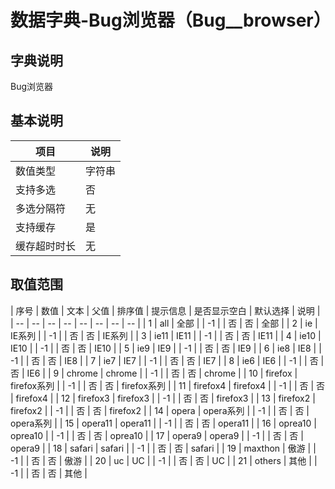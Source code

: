 # 数据字典-Bug浏览器（Bug__browser）
## 字典说明
Bug浏览器

## 基本说明
| 项目 | 说明 |
| -- | -- |
| 数值类型 | 字符串 |
| 支持多选 | 否 |
| 多选分隔符 | 无 |
| 支持缓存 | 是 |
| 缓存超时时长 | 无 |

## 取值范围
| 序号 | 数值 | 文本 | 父值 | 排序值 | 提示信息 | 是否显示空白 | 默认选择 | 说明 |
| -- | -- | -- | -- | -- | -- | -- | -- |
| 1 | all | 全部 |  | -1 |  | 否 | 否 | 全部 |
| 2 | ie | IE系列 |  | -1 |  | 否 | 否 | IE系列 |
| 3 | ie11 | IE11 |  | -1 |  | 否 | 否 | IE11 |
| 4 | ie10 | IE10 |  | -1 |  | 否 | 否 | IE10 |
| 5 | ie9 | IE9 |  | -1 |  | 否 | 否 | IE9 |
| 6 | ie8 | IE8 |  | -1 |  | 否 | 否 | IE8 |
| 7 | ie7 | IE7 |  | -1 |  | 否 | 否 | IE7 |
| 8 | ie6 | IE6 |  | -1 |  | 否 | 否 | IE6 |
| 9 | chrome | chrome |  | -1 |  | 否 | 否 | chrome |
| 10 | firefox | firefox系列 |  | -1 |  | 否 | 否 | firefox系列 |
| 11 | firefox4 | firefox4 |  | -1 |  | 否 | 否 | firefox4 |
| 12 | firefox3 | firefox3 |  | -1 |  | 否 | 否 | firefox3 |
| 13 | firefox2 | firefox2 |  | -1 |  | 否 | 否 | firefox2 |
| 14 | opera | opera系列 |  | -1 |  | 否 | 否 | opera系列 |
| 15 | opera11 | opera11 |  | -1 |  | 否 | 否 | opera11 |
| 16 | oprea10 | oprea10 |  | -1 |  | 否 | 否 | oprea10 |
| 17 | opera9 | opera9 |  | -1 |  | 否 | 否 | opera9 |
| 18 | safari | safari |  | -1 |  | 否 | 否 | safari |
| 19 | maxthon | 傲游 |  | -1 |  | 否 | 否 | 傲游 |
| 20 | uc | UC |  | -1 |  | 否 | 否 | UC |
| 21 | others | 其他 |  | -1 |  | 否 | 否 | 其他 |

